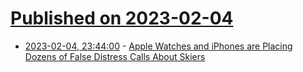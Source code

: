 # [Published on 2023-02-04](index.md)

* [2023-02-04, 23:44:00](https://apple.slashdot.org/story/23/02/04/2024234/apple-watches-and-iphones-are-placing-dozens-of-false-distress-calls-about-skiers?utm_source=rss1.0mainlinkanon&utm_medium=feed) - [Apple Watches and iPhones are Placing Dozens of False Distress Calls About Skiers](https://apple.slashdot.org/story/23/02/04/2024234/apple-watches-and-iphones-are-placing-dozens-of-false-distress-calls-about-skiers?utm_source=rss1.0mainlinkanon&utm_medium=feed)
